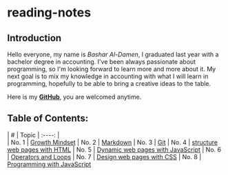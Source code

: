 # reading-notes
 
## Introduction ## 
Hello everyone,
my name is _Bashar Al-Damen_, I graduated last year with a bachelor degree in accounting.
I've been always passionate about programming, so I'm looking forward to learn more and more about it.
My next goal is to mix my knowledge in accounting with what I will learn in programming, hopefully to be able to bring a creative ideas to the table.

Here is my **[GitHub](https://github.com/BasharDamen)**, you are welcomed anytime.
##

## Table of Contents: ##

|   #    | Topic
| :----: |                   
| No. 1  | [Growth Mindset](https://bashardamen.github.io/reading-notes/lab01) 
| No. 2  | [Markdown](https://bashardamen.github.io/reading-notes/read02)
| No. 3  | [Git](https://bashardamen.github.io/reading-notes/read002)
| No. 4  | [structure web pages with HTML](https://bashardamen.github.io/reading-notes/read03)
| No. 5  | [Dynamic web pages with JavaScript](https://bashardamen.github.io/reading-notes/read04)
| No. 6  | [Operators and Loops](https://bashardamen.github.io/reading-notes/read05)
| No. 7  | [Design web pages with CSS](https://bashardamen.github.io/reading-notes/read06)
| No. 8  | [Programming with JavaScript](https://bashardamen.github.io/reading-notes/read07)